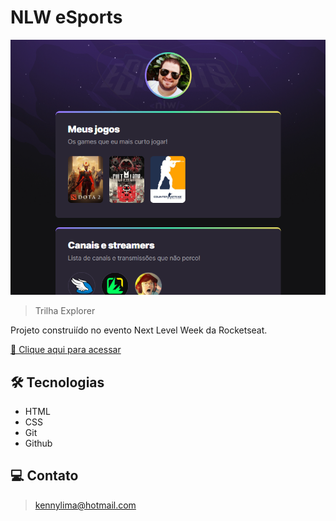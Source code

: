# NLW eSports 

![preview](./.github/preview.png)

> Trilha Explorer

Projeto construiído no evento Next Level Week da Rocketseat.

[🔗 Clique aqui para acessar](https://)

## 🛠 Tecnologias 
- HTML
- CSS
- Git
- Github

## 💻 Contato 

 > kennylima@hotmail.com
